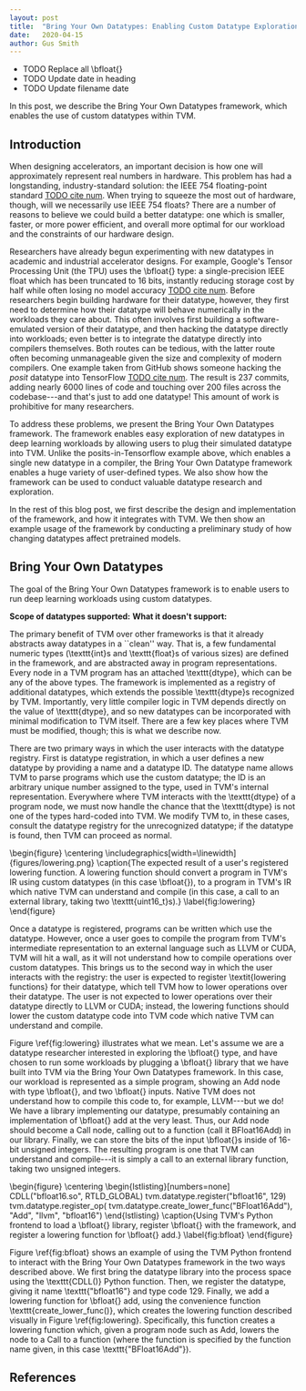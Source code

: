 ```yaml
---
layout: post
title:  "Bring Your Own Datatypes: Enabling Custom Datatype Exploration in TVM"
date:   2020-04-15
author: Gus Smith
---
```

- TODO Replace all \bfloat{}
- TODO Update date in heading
- TODO Update filename date

In this post, we describe the Bring Your Own Datatypes framework, which enables the use of custom datatypes within TVM.

## Introduction

When designing accelerators, an important decision is how one will approximately represent real numbers in hardware.
This problem has had a longstanding, industry-standard solution: the IEEE 754 floating-point standard [TODO cite num][ieee754].
When trying to squeeze the most out of hardware, though, will we necessarily use IEEE 754 floats?
There are a number of reasons to believe we could build a better datatype: one which is smaller, faster, or more power efficient, and overall more optimal for our workload and the constraints of our hardware design.

Researchers have already begun experimenting with new datatypes in academic and industrial accelerator designs.
For example, Google's Tensor Processing Unit (the TPU) uses the \bfloat{} type: a single-precision IEEE float which has been truncated to 16 bits, instantly reducing storage cost by half while often losing no model accuracy [TODO cite num][jouppi2017datacenter].
Before researchers begin building hardware for their datatype, however, they first need to determine how their datatype will behave numerically in the workloads they care about.
This often involves first building a software-emulated version of their datatype, and then hacking the datatype directly into workloads;
even better is to integrate the datatype directly into compilers themselves.
Both routes can be tedious, with the latter route often becoming unmanageable given the size and complexity of modern compilers.
One example taken from GitHub shows someone hacking the *posit* datatype into TensorFlow [TODO cite num][posittensorflow].
The result is 237 commits, adding nearly 6000 lines of code and touching over 200 files across the codebase---and that's just to add one datatype!
This amount of work is prohibitive for many researchers.

To address these problems, we present the Bring Your Own Datatypes framework.
The framework enables easy exploration of new datatypes in deep learning workloads by allowing users to plug their simulated datatype into TVM.
Unlike the posits-in-Tensorflow example above, which enables a single new datatype in a compiler, the Bring Your Own Datatype framework enables a huge variety of user-defined types.
We also show how the framework can be used to conduct valuable datatype research and exploration.

In the rest of this blog post, we first describe the design and implementation of the framework, and how it integrates with TVM.
We then show an example usage of the framework by conducting a preliminary study of how changing datatypes affect pretrained models.

## Bring Your Own Datatypes

The goal of the Bring Your Own Datatypes framework
  is to enable users to run deep learning workloads
  using custom datatypes.

**Scope of datatypes supported:**
**What it doesn't support:**

The primary benefit of TVM over other frameworks is that it already abstracts away datatypes in a ``clean'' way.
That is, a few fundamental numeric types (\texttt{int}s and \texttt{float}s of various sizes) are defined in the framework, and are abstracted away in program representations.
Every node in a TVM program has an attached \texttt{dtype}, which can be any of the above types.
The framework is implemented as a registry of additional datatypes, which extends the possible \texttt{dtype}s recognized by TVM.
Importantly, very little compiler logic in TVM depends directly on the value of \texttt{dtype}, and so new datatypes can be incorporated with minimal modification to TVM itself.
There are a few key places where TVM must be modified, though; this is what we describe now.

There are two primary ways in which the user interacts with the datatype registry.
First is datatype registration, in which a user defines a new datatype by providing a name and a datatype ID.
The datatype name allows TVM to parse programs which use the custom datatype; 
the ID is an arbitrary unique number assigned to the type, used in TVM's internal representation.
Everywhere where TVM interacts with the \texttt{dtype} of a program node, we must now handle the chance that the \texttt{dtype} is not one of the types hard-coded into TVM.
We modify TVM to, in these cases, consult the datatype registry for the unrecognized datatype;
if the datatype is found, then TVM can proceed as normal.


\begin{figure}
    \centering
    \includegraphics[width=\linewidth]{figures/lowering.png}
    \caption{The expected result of a user's registered lowering function. A lowering function should convert a program in TVM's IR using custom datatypes (in this case \bfloat{}), to a program in TVM's IR which native TVM can understand and compile (in this case, a call to an external library, taking two \texttt{uint16\_t}s).}
    \label{fig:lowering}
\end{figure}

Once a datatype is registered, programs can be written which use the datatype.
However, once a user goes to compile the program from TVM's intermediate representation to an external language such as LLVM or CUDA, TVM will hit a wall, as it will not understand how to compile operations over custom datatypes.
This brings us to the second way in which the user interacts with the registry:
the user is expected to register \textit{lowering functions} for their datatype, which tell TVM how to lower operations over their datatype.
The user is not expected to lower operations over their datatype directly to LLVM or CUDA;
instead, the lowering functions should lower the custom datatype code into TVM code which native TVM can understand and compile.


Figure \ref{fig:lowering} illustrates what we mean.
Let's assume we are a datatype researcher interested in exploring the \bfloat{} type, and have chosen to run some workloads by plugging a \bfloat{} library that we have built into TVM via the Bring Your Own Datatypes framework.
In this case, our workload is represented as a simple program, showing an Add node with type \bfloat{}, and two \bfloat{} inputs.
Native TVM does not understand how to compile this code to, for example, LLVM---but we do!
We have a library implementing our datatype, presumably containing an implementation of \bfloat{} add at the very least.
Thus, our Add node should become a Call node, calling out to a function (call it BFloat16Add) in our library.
Finally, we can store the bits of the input \bfloat{}s inside of 16-bit unsigned integers.
The resulting program is one that TVM can understand and compile---it is simply a call to an external library function, taking two unsigned integers.

\begin{figure}
    \centering
    \begin{lstlisting}[numbers=none]
CDLL("bfloat16.so", RTLD_GLOBAL)
tvm.datatype.register("bfloat16", 129)
tvm.datatype.register_op(
    tvm.datatype.create_lower_func("BFloat16Add"),
    "Add", "llvm", "bfloat16")
    \end{lstlisting}
    \caption{Using TVM's Python frontend to load a \bfloat{} library, register \bfloat{} with the framework, and register a lowering function for \bfloat{} add.}
    \label{fig:bfloat}
\end{figure}

Figure \ref{fig:bfloat} shows an example of using the TVM Python frontend to interact with the Bring Your Own Datatypes framework in the two ways described above.
We first bring the datatype library into the process space using the \texttt{CDLL()} Python function.
Then, we register the datatype, giving it name \texttt{"bfloat16"} and type code 129.
Finally, we add a lowering function for \bfloat{} add, using the convenience function \texttt{create\_lower\_func()}, which creates the lowering function described visually in Figure \ref{fig:lowering}.
Specifically, this function creates a lowering function which, given a program node such as Add, lowers the node to a Call to a function (where the function is specified by the function name given, in this case \texttt{"BFloat16Add"}).


## References
[ieee754]: TODO
[jouppi2017datacenter]: TODO
[posittensorflow]: TODO
